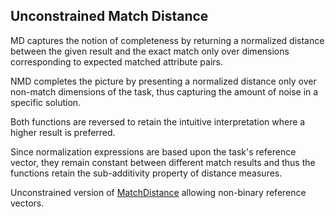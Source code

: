 ## Unconstrained Match Distance ##

MD captures the notion of completeness by returning a 
normalized distance between the given result and the 
exact match only over dimensions corresponding to expected
matched attribute pairs. 

NMD completes the picture by presenting a normalized 
distance only over non-match dimensions of the task, 
thus capturing the amount of noise in a specific solution. 

Both functions are reversed to retain the intuitive 
interpretation where a higher result is preferred. 

Since normalization expressions are based upon the task's 
reference vector, they remain constant between 
different match results and thus the functions retain 
the sub-additivity property of distance measures. 

Unconstrained version of [MatchDistance](https://bitbucket.org/tomers77/ontobuilder-research-environment/wiki/MatchDistance) allowing 
non-binary reference vectors. 